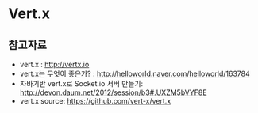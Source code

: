 # Vert.x



## 참고자료

* vert.x : http://vertx.io
* vert.x는 무엇이 좋은가? : http://helloworld.naver.com/helloworld/163784
* 자바기반 vert.x로 Socket.io 서버 만들기: http://devon.daum.net/2012/session/b3#.UXZM5bVYF8E
* vert.x source: https://github.com/vert-x/vert.x
